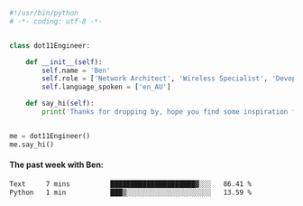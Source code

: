 ```python
#!/usr/bin/python
# -*- coding: utf-8 -*-


class dot11Engineer:

    def __init__(self):
        self.name = 'Ben'
        self.role = ['Network Architect', 'Wireless Specialist', 'Devops Engineer']
        self.language_spoken = ['en_AU']

    def say_hi(self):
        print('Thanks for dropping by, hope you find some inspiration from my work.')


me = dot11Engineer()
me.say_hi()
```

#### The past week with Ben:
<!--START_SECTION:waka-->

```txt
Text     7 mins          █████████████████████▓░░░   86.41 %
Python   1 min           ███▒░░░░░░░░░░░░░░░░░░░░░   13.59 %
```

<!--END_SECTION:waka-->  



